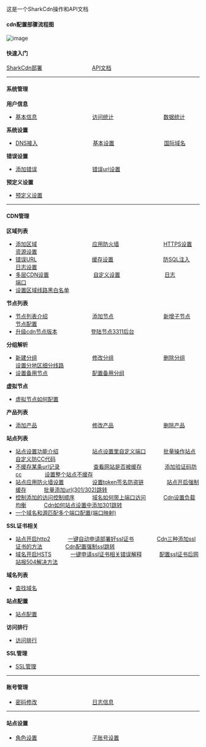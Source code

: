 这是一个SharkCdn操作和API文档

#### cdn配置部骤流程图

![image](https://user-images.githubusercontent.com/90588289/134606462-0cc3014d-b8c1-416d-8f88-291e4753e271.png)

#### 快速入门

[SharkCdn部署](/SharkCdnDoc/快速入门/SharkCdn部署.md)　　　　　　　　　
[API文档](/SharkCdnApi/API文档.md)

---
#### 系统管理

**用户信息**
- [基本信息](/SharkCdnDoc/系统管理/用户信息/基本信息.md)　　　　　　　　　　
[访问统计](/SharkCdnDoc/系统管理/用户信息/访问统计.md)　　　　　　　　　
[数据统计](/SharkCdnDoc/系统管理/用户信息/数据统计.md)

**系统设置**
- [DNS接入](/SharkCdnDoc/系统管理/系统设置/DNS接入.md)　　　　　　　　　　
[基本设置](/SharkCdnDoc/系统管理/系统设置/基本设置.md)　　　　　　　　　
[国际域名](/SharkCdnDoc/系统管理/系统设置/国际域名.md)

**错误设置**
- [添加错误](/SharkCdnDoc/系统管理/错误设置/添加错误.md)　　　　　　　　　　
[错误url设置](/SharkCdnDoc/系统管理/错误设置/错误url设置.md)

**预定义设置**
- [预定义设置](/SharkCdnDoc/系统管理/预定义设置/预定义设置.md)
---
#### CDN管理

**区域列表**
- [添加区域](/SharkCdnDoc/CDN管理/区域列表/添加区域.md)　　　　　　　　　　 
[应用防火墙](/SharkCdnDoc/CDN管理/区域列表/应用防火墙.md)　　　　　　　　
[HTTPS设置](/SharkCdnDoc/CDN管理/区域列表/HTTPS设置.md)　　　　　  　
[资源设置](/SharkCdnDoc/CDN管理/区域列表/资源设置.md)　　　　　　    
- [错误URL](/SharkCdnDoc/CDN管理/区域列表/错误URL.md)　　　　　　　　　　
[缓存设置](/SharkCdnDoc/CDN管理/区域列表/缓存设置.md)　　　　　　　　　
[防SQL注入](/SharkCdnDoc/CDN管理/区域列表/防SQL注入.md)　　　　　　　
[日志设置](/SharkCdnDoc/CDN管理/区域列表/日志设置.md)　　　　　　　  
- [多层CDN设置](/SharkCdnDoc/CDN管理/区域列表/多层CDN设置.md)　　　　　　　　
[自定义设置](/SharkCdnDoc/CDN管理/区域列表/自定义设置.md)　　　　　　　　
[日志](/SharkCdnDoc/CDN管理/区域列表/日志.md)　　　　　　　　　　
[端口](/SharkCdnDoc/CDN管理/区域列表/端口.md)　　　　 　　　　　　
- [设置区域线路黑白名单](/SharkCdnDoc/CDN管理/区域列表/设置区域线路黑白名单.md)　　

**节点列表**
- [节点列表介绍](/SharkCdnDoc/CDN管理/节点列表/节点列表介绍.md)　　　　　　　　
[添加节点](/SharkCdnDoc/CDN管理/节点列表/添加节点.md)　　　　　　　　　
[新增子节点](/SharkCdnDoc/CDN管理/节点列表/新增子节点.md)　　　　　　　
[节点配置](/SharkCdnDoc/CDN管理/节点列表/节点配置.md)　　　　　　　　　
- [升级cdn节点版本](/SharkCdnDoc/CDN管理/节点列表/升级cdn节点版本.md)　　　　　　
[登陆节点3311后台](/SharkCdnDoc/CDN管理/节点列表/登陆节点3311后台.md)　　　　　　

**分组解析**
- [新建分组](/SharkCdnDoc/CDN管理/分组解析/新建分组.md)　　　　　　　　　　
[修改分组](/SharkCdnDoc/CDN管理/分组解析/修改分组.md)　　　　　　　　　
[删除分组](/SharkCdnDoc/CDN管理/分组解析/删除分组.md)　　　　　　　　
[设置分地区细分线路](/SharkCdnDoc/CDN管理/分组解析/设置分地区细分线路.md)　　　　　　
- [设置备用节点](/SharkCdnDoc/CDN管理/分组解析/设置备用节点.md)　　　　　　　　
[配置备用分组](/SharkCdnDoc/CDN管理/分组解析/配置备用分组.md)　　　　　　

**虚拟节点**
- [虚拟节点如何配置](/SharkCdnDoc/CDN管理/虚拟节点/虚拟节点如何配置.md)　　　　　　

**产品列表**
- [添加产品](/SharkCdnDoc/CDN管理/产品列表/添加产品.md)　　　　　　　　　　
[修改产品](/SharkCdnDoc/CDN管理/产品列表/修改产品.md)　　　　　　　　　
[删除产品](/SharkCdnDoc/CDN管理/产品列表/删除产品.md)　　　　　　

**站点列表**
- [站点设置功能介绍](/SharkCdnDoc/CDN管理/站点列表/站点设置功能介绍.md)　　　　　　
[站点设置里自定义端口](/SharkCdnDoc/CDN管理/站点列表/站点设置里自定义端口.md)　　　
[批量操作站点](/SharkCdnDoc/CDN管理/站点列表/批量操作站点.md)　　　　　
[自定义防CC代码](/SharkCdnDoc/CDN管理/站点列表/自定义防CC代码.md)　　　　　　　
- [不缓存某条url记录](/SharkCdnDoc/CDN管理/站点列表/不缓存某条url记录.md)　　　　　　
[查看网站是否被缓存](/SharkCdnDoc/CDN管理/站点列表/查看网站是否被缓存.md)　　　　
[添加验证码防cc](/SharkCdnDoc/CDN管理/站点列表/添加验证码防cc.md)　　　　
[设置整个站点不缓存](/SharkCdnDoc/CDN管理/站点列表/设置整个站点不缓存.md)　　　　　　　
- [站点应用防火墙设置](/SharkCdnDoc/CDN管理/站点列表/站点应用防火墙设置.md)　　　　　
[设置token签名防盗链](/SharkCdnDoc/CDN管理/站点列表/设置token签名防盗链.md)　　　　
[站点开启强制缓存](/SharkCdnDoc/CDN管理/站点列表/站点开启强制缓存.md)　　　
[批量添加url(301/302)跳转](/SharkCdnDoc/CDN管理/站点列表/批量添加url(301,302)跳转.md)　　　
- [控制添加的访问控制顺序](/SharkCdnDoc/CDN管理/站点列表/控制添加的访问控制顺序.md)　　　
[域名如何带上端口访问](/SharkCdnDoc/CDN管理/站点列表/域名如何带上端口访问.md)　　　
[Cdn设置负载均衡](/SharkCdnDoc/CDN管理/站点列表/Cdn设置负载均衡.md)　　　
[Cdn如何站点设置中添加301跳转](/SharkCdnDoc/CDN管理/站点列表/Cdn如何站点设置中添加301跳转.md)
- [一个域名和源匹配多个端口配置(端口映射)](/SharkCdnDoc/CDN管理/站点列表/一个域名和源匹配多个端口配置(端口映射).md)　

**SSL证书相关**
- [站点开启http2](/SharkCdnDoc/CDN管理/站点列表/SSL证书相关/站点开启http2.md)　　　
[一键自动申请部署好ssl证书](/SharkCdnDoc/CDN管理/站点列表/SSL证书相关/一键自动申请部署好ssl证书.md)　　　　
[Cdn三种添加ssl证书的方法](/SharkCdnDoc/CDN管理/站点列表/SSL证书相关/Cdn三种添加ssl证书的方法.md)　　　　
[Cdn配置强制ssl跳转](/SharkCdnDoc/CDN管理/站点列表/SSL证书相关/Cdn配置强制ssl跳转.md)　　　　
- [域名开启HSTS](/SharkCdnDoc/CDN管理/站点列表/SSL证书相关/域名开启HSTS.md)　 　　
[一键申请ssl证书相关错误解释](/SharkCdnDoc/CDN管理/站点列表/SSL证书相关/一键申请ssl证书相关错误解释.md)　　　
[配置ssl证书后网站报504解决方法](/SharkCdnDoc/CDN管理/站点列表/SSL证书相关/配置ssl证书后网站报504解决方法.md)

**域名列表**
- [查找域名](/SharkCdnDoc/CDN管理/域名列表/查找域名.md)　　　　　　

**站点配置**
- [站点配置](/SharkCdnDoc/CDN管理/站点配置/站点配置.md)　　　　　　

**访问排行**
- [访问排行](/SharkCdnDoc/CDN管理/访问排行/访问排行.md)　　　　　　

**SSL管理**
- [SSL管理](/SharkCdnDoc/CDN管理/SSL管理/SSL管理.md)　　　　　　
---
#### 账号管理

- [密码修改](/SharkCdnDoc/账号管理/密码修改.md)　　　　　　　　　　
[日志信息](/SharkCdnDoc/账号管理/日志信息.md)
---
#### 站点设置

- [角色设置](/SharkCdnDoc/权限管理/角色设置.md)　　　　　　　　　　
[子账号设置](/SharkCdnDoc/权限管理/子账号设置.md)
